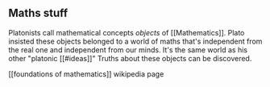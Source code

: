 ## Maths stuff

Platonists call mathematical concepts _objects_ of [[Mathematics]].
Plato insisted these objects belonged to a world of maths that's independent from the real one and independent from our minds.
It's the same world as his other "platonic [[#ideas]]"
Truths about these objects can be discovered.

[[foundations of mathematics]] wikipedia page